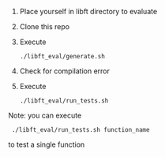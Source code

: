 1. Place yourself in libft directory to evaluate

2. Clone this repo

3. Execute 

   ```
   ./libft_eval/generate.sh
   ```

   

4. Check for compilation error

5. Execute 

   ```
   ./libft_eval/run_tests.sh
   ```

   

Note: you can execute

```
 ./libft_eval/run_tests.sh function_name
```

 to test a single function
